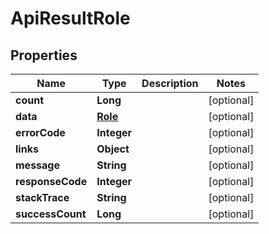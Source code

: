
# ApiResultRole

## Properties
Name | Type | Description | Notes
------------ | ------------- | ------------- | -------------
**count** | **Long** |  |  [optional]
**data** | [**Role**](Role.md) |  |  [optional]
**errorCode** | **Integer** |  |  [optional]
**links** | **Object** |  |  [optional]
**message** | **String** |  |  [optional]
**responseCode** | **Integer** |  |  [optional]
**stackTrace** | **String** |  |  [optional]
**successCount** | **Long** |  |  [optional]



